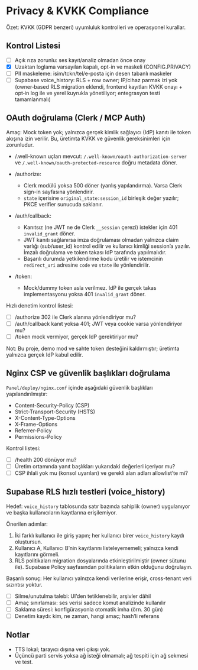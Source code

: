 # Privacy & KVKK Compliance

Özet: KVKK (GDPR benzeri) uyumluluk kontrolleri ve operasyonel kurallar.

## Kontrol Listesi

- [ ] Açık rıza zorunlu: ses kayıt/analiz olmadan önce onay
- [x] Uzaktan loglama varsayılan kapalı, opt-in ve maskeli (CONFIG.PRIVACY)
- [ ] PII maskeleme: isim/tckn/tel/e-posta için desen tabanlı maskeler
- [ ] Supabase voice_history: RLS + row owner; IP/cihaz parmak izi yok (owner‑based RLS migration eklendi, frontend kayıtları KVKK onayı + opt‑in log ile ve yerel kuyrukla yönetiliyor; entegrasyon testi tamamlanmalı)

## OAuth doğrulama (Clerk / MCP Auth)

Amaç: Mock token yok; yalnızca gerçek kimlik sağlayıcı (IdP) kanıtı ile token akışına izin verilir. Bu, üretimta KVKK ve güvenlik gereksinimleri için zorunludur.

- /.well-known uçları mevcut: `/.well-known/oauth-authorization-server` ve `/.well-known/oauth-protected-resource` doğru metadata döner.

- /authorize:
  - Clerk modülü yoksa 500 döner (yanlış yapılandırma). Varsa Clerk sign-in sayfasına yönlendirir.
  - `state` içerisine `original_state:session_id` birleşik değer yazılır; PKCE verifier sunucuda saklanır.

- /auth/callback:
  - Kanıtsız (ne JWT ne de Clerk `__session` çerezi) istekler için 401 `invalid_grant` döner.
  - JWT kanıtı sağlanırsa imza doğrulaması olmadan yalnızca claim varlığı (sub/user_id) kontrol edilir ve kullanıcı kimliği session’a yazılır. İmzalı doğrulama ve token takası IdP tarafında yapılmalıdır.
  - Başarılı durumda yetkilendirme kodu üretilir ve istemcinin `redirect_uri` adresine `code` ve `state` ile yönlendirilir.

- /token:
  - Mock/dummy token asla verilmez. IdP ile gerçek takas implementasyonu yoksa 401 `invalid_grant` döner.

Hızlı denetim kontrol listesi:

- [ ] /authorize 302 ile Clerk alanına yönlendiriyor mu?
- [ ] /auth/callback kanıt yoksa 401; JWT veya cookie varsa yönlendiriyor mu?
- [ ] /token mock vermiyor, gerçek IdP gerektiriyor mu?

Not: Bu proje, demo mod ve sahte token desteğini kaldırmıştır; üretimta yalnızca gerçek IdP kabul edilir.

## Nginx CSP ve güvenlik başlıkları doğrulama

`Panel/deploy/nginx.conf` içinde aşağıdaki güvenlik başlıkları yapılandırılmıştır:

- Content-Security-Policy (CSP)
- Strict-Transport-Security (HSTS)
- X-Content-Type-Options
- X-Frame-Options
- Referrer-Policy
- Permissions-Policy

Kontrol listesi:

- [ ] /health 200 dönüyor mu?
- [ ] Üretim ortamında yanıt başlıkları yukarıdaki değerleri içeriyor mu?
- [ ] CSP ihlali yok mu (konsol uyarıları) ve gerekli alan adları allowlist’te mi?

## Supabase RLS hızlı testleri (voice_history)

Hedef: `voice_history` tablosunda satır bazında sahiplik (owner) uygulanıyor ve başka kullanıcıların kayıtlarına erişilemiyor.

Önerilen adımlar:

1. İki farklı kullanıcı ile giriş yapın; her kullanıcı birer `voice_history` kaydı oluştursun.
2. Kullanıcı A, Kullanıcı B’nin kayıtlarını listeleyememeli; yalnızca kendi kayıtlarını görmeli.
3. RLS politikaları migration dosyalarında etkinleştirilmiştir (owner sütunu ile). Supabase Policy sayfasından politikaların etkin olduğunu doğrulayın.

Başarılı sonuç: Her kullanıcı yalnızca kendi verilerine erişir, cross-tenant veri sızıntısı yoktur.

- [ ] Silme/unutulma talebi: UI’den tetiklenebilir, arşivler dâhil
- [ ] Amaç sınırlaması: ses verisi sadece komut analizinde kullanılır
- [ ] Saklama süresi: konfigürasyonla otomatik imha (örn. 30 gün)
- [ ] Denetim kaydı: kim, ne zaman, hangi amaç; hash’li referans

## Notlar

- TTS lokal; tarayıcı dışına veri çıkışı yok.
- Üçüncü parti servis yoksa ağ isteği olmamalı; ağ tespiti için ağ sekmesi ve test.
